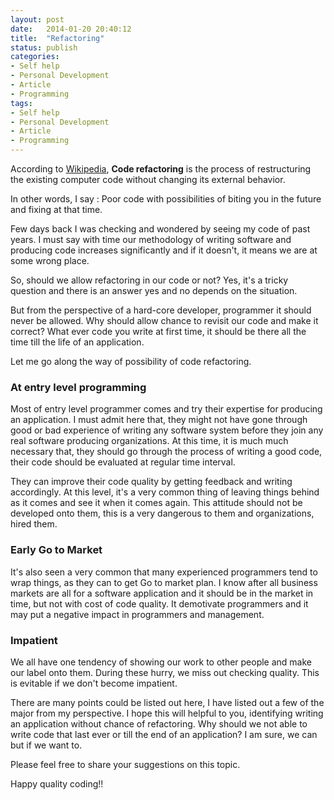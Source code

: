 ```yaml
---
layout: post
date:   2014-01-20 20:40:12
title:  "Refactoring"
status: publish
categories:
- Self help
- Personal Development
- Article
- Programming
tags:
- Self help
- Personal Development
- Article
- Programming
---
```


According to [Wikipedia](http://en.wikipedia.org/wiki/Code_refactoring), **Code refactoring** is the process of restructuring the existing computer code without changing its external behavior.

In other words, I say : Poor code with possibilities of biting you in the future and fixing at that time.

Few days back I was checking and wondered by seeing my code of past years. I must say with time our methodology of writing software and producing code increases significantly and if it doesn't, it means we are at some wrong place.

So, should we allow refactoring in our code or not? Yes, it's a tricky question and there is an answer yes and no depends on the situation.

But from the perspective of a hard-core developer, programmer it should never be allowed. Why should allow chance to revisit our code and make it correct? What ever code you write at first time, it should be there all the time till the life of an application.

Let me go along the way of possibility of code refactoring.

### At entry level programming ###
Most of entry level programmer comes and try their expertise for producing an application. I must admit here that, they might not have gone through good or bad experience of writing any software system before they join any real software producing organizations. At this time, it is much much necessary that, they should go through the process of writing a good code, their code should be evaluated at regular time interval.

They can improve their code quality by getting feedback and writing accordingly. At this level, it's a very common thing of leaving things behind as it comes and see it when it comes again. This attitude should not be developed onto them, this is a very dangerous to them and organizations, hired them.

### Early Go to Market ###
It's also seen a very common that many experienced programmers tend to wrap things, as they can to get  Go to market plan. I know after all business markets are all for a software application and it should be in the market in time, but not with cost of code quality. It demotivate programmers and it may put a negative impact in programmers and management.

### Impatient ###
We all have one tendency of showing our work to other people and make our label onto them. During these hurry, we miss out checking quality. This is evitable if we don't become impatient.

There are many points could be listed out here, I have listed out a few of the major from my perspective. I hope this will helpful to you, identifying writing an application without chance of refactoring. Why should we not able to write code that last ever or till the end of an application? I am sure, we can but if we want to.

Please feel free to share your suggestions on this topic.

Happy quality coding!!